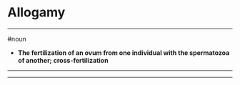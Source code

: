 # Allogamy
---
#noun
- **The fertilization of an ovum from one individual with the spermatozoa of another; cross-fertilization**
---
---
